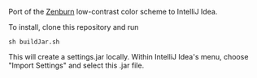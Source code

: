 Port of the [Zenburn](http://slinky.imukuppi.org/zenburnpage/) low-contrast color scheme to IntelliJ Idea.

To install, clone this repository and run

    sh buildJar.sh

This will create a settings.jar locally.  Within IntelliJ Idea's menu, choose "Import Settings" and select this .jar file.
